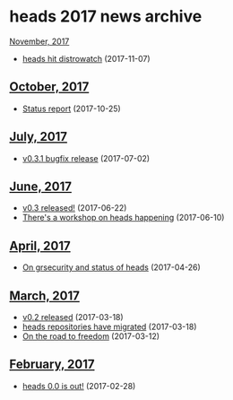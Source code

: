 heads 2017 news archive
=======================

[November, 2017](11/index.html)

* [heads hit distrowatch](11/distrowatch.html) (2017-11-07)


[October, 2017](10/index.html)
------------------------------

* [Status report](10/statusreport.html) (2017-10-25)


[July, 2017](07/index.html)
---------------------------

* [v0.3.1 bugfix release](07/release-031.html) (2017-07-02)

[June, 2017](06/index.html)
---------------------------

* [v0.3 released!](06/release-03.html) (2017-06-22)
* [There's a workshop on heads happening](06/rmll2017.html) (2017-06-10)


[April, 2017](04/index.html)
----------------------------

* [On grsecurity and status of heads](04/on-grsec.html) (2017-04-26)


[March, 2017](03/index.html)
----------------------------

* [v0.2 released](03/release-02.html) (2017-03-18)
* [heads repositories have migrated](03/repo-migration.html) (2017-03-18)
* [On the road to freedom](03/on-the-road-to-freedom.html) (2017-03-12)


[February, 2017](02/index.html)
-------------------------------

* [heads 0.0 is out!](02/heads-is-out.html) (2017-02-28)
